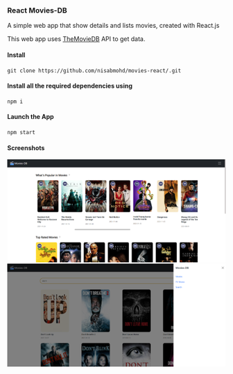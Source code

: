 ### React Movies-DB
A simple web app that show details and lists movies, created with React.js

This web app uses <a href="https://www.themoviedb.org/">TheMovieDB</a> API to get data.

#### Install
```
git clone https://github.com/nisabmohd/movies-react/.git
```

#### Install all the required dependencies using
```
npm i
```
#### Launch the App
```
npm start
```

#### Screenshots

<img src="./images/2.png">

<br/>

<img src="./images/1.png">
